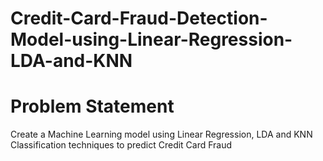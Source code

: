 # Credit-Card-Fraud-Detection-Model-using-Linear-Regression-LDA-and-KNN
# Problem Statement
Create a Machine Learning model using Linear Regression, LDA and KNN Classification techniques to predict Credit Card Fraud
